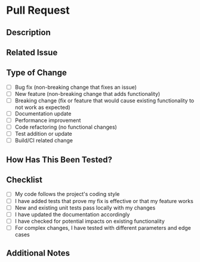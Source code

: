 # Pull Request

## Description
<!-- Provide a brief description of the changes in this PR -->

## Related Issue
<!-- Reference any related issues, e.g., "Fixes #123" or "Addresses #456" -->

## Type of Change
<!-- Check the relevant option(s) -->
- [ ] Bug fix (non-breaking change that fixes an issue)
- [ ] New feature (non-breaking change that adds functionality)
- [ ] Breaking change (fix or feature that would cause existing functionality to not work as expected)
- [ ] Documentation update
- [ ] Performance improvement
- [ ] Code refactoring (no functional changes)
- [ ] Test addition or update
- [ ] Build/CI related change

## How Has This Been Tested?
<!-- Describe how you've tested the changes. Include details of your testing environment and any tests you ran. -->

## Checklist
<!-- Make sure your PR meets the following requirements -->
- [ ] My code follows the project's coding style
- [ ] I have added tests that prove my fix is effective or that my feature works
- [ ] New and existing unit tests pass locally with my changes
- [ ] I have updated the documentation accordingly
- [ ] I have checked for potential impacts on existing functionality
- [ ] For complex changes, I have tested with different parameters and edge cases

## Additional Notes
<!-- Any additional information that reviewers should be aware of -->
